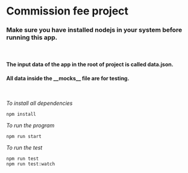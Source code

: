 # Commission fee project

### Make sure you have installed nodejs in your system before running this app.

<br>

#### The input data of the app in the root of project is called data.json.

#### All data inside the \_\_**mocks**\_\_ file are for testing.

<br>

_To install all dependencies_

    npm install

_To run the program_

    npm run start

_To run the test_

    npm run test
    npm run test:watch
